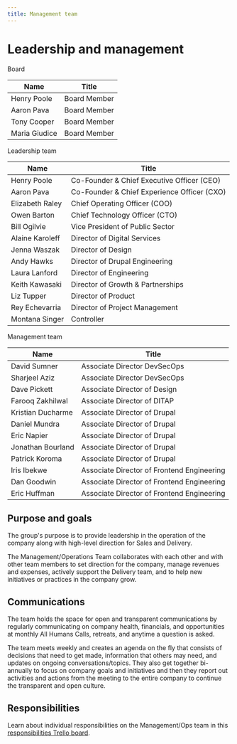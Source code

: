 ```yaml
---
title: Management team
---
```


# Leadership and management

Board

| Name          | Title        |
| ------------- | ------------ |
| Henry Poole   | Board Member |
| Aaron Pava    | Board Member |
| Tony Cooper   | Board Member |
| Maria Giudice | Board Member |

Leadership team

| Name            | Title                                       |
| --------------- | ------------------------------------------- |
| Henry Poole     | Co-Founder & Chief Executive Officer (CEO)  |
| Aaron Pava      | Co-Founder & Chief Experience Officer (CXO) |
| Elizabeth Raley | Chief Operating Officer (COO)               |
| Owen Barton     | Chief Technology Officer (CTO)              |
| Bill Ogilvie    | Vice President of Public Sector             |
| Alaine Karoleff | Director of Digital Services                |
| Jenna Waszak    | Director of Design                          |
| Andy Hawks      | Director of Drupal Engineering              |
| Laura Lanford   | Director of Engineering                     |
| Keith Kawasaki  | Director of Growth & Partnerships           |
| Liz Tupper      | Director of Product                         |
| Rey Echevarria  | Director of Project Management              |
| Montana Singer  | Controller                                  |

Management team

| Name              | Title                                      |
| ----------------- | ------------------------------------------ |
| David Sumner      | Associate Director DevSecOps               |
| Sharjeel Aziz     | Associate Director DevSecOps               |
| Dave Pickett      | Associate Director of Design               |              |
| Farooq Zakhilwal  | Associate Director of DITAP                |
| Kristian Ducharme | Associate Director of Drupal               |
| Daniel Mundra     | Associate Director of Drupal               |
| Eric Napier       | Associate Director of Drupal               |
| Jonathan Bourland | Associate Director of Drupal               |
| Patrick Koroma    | Associate Director of Drupal               |
| Iris Ibekwe       | Associate Director of Frontend Engineering |
| Dan Goodwin       | Associate Director of Frontend Engineering |
| Eric Huffman      | Associate Director of Frontend Engineering |

## Purpose and goals

The group's purpose is to provide leadership in the operation of the company along with high-level direction for Sales and Delivery.

The Management/Operations Team collaborates with each other and with other team members to set direction for the company, manage revenues and expenses, actively support the Delivery team, and to help new initiatives or practices in the company grow.

## Communications

The team holds the space for open and transparent communications by regularly communicating on company health, financials, and opportunities at monthly All Humans Calls, retreats, and anytime a question is asked.

The team meets weekly and creates an agenda on the fly that consists of decisions that need to get made, information that others may need, and updates on ongoing conversations/topics. They also get together bi-annually to focus on company goals and initiatives and then they report out activities and actions from the meeting to the entire company to continue the transparent and open culture.

## Responsibilities

Learn about individual responsibilities on the Management/Ops team in this [responsibilities Trello board](https://trello.com/b/qYDkL0tM/ops-team-responsibilities).
